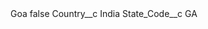 <?xml version="1.0" encoding="UTF-8"?>
<CustomMetadata xmlns="http://soap.sforce.com/2006/04/metadata" xmlns:xsi="http://www.w3.org/2001/XMLSchema-instance" xmlns:xsd="http://www.w3.org/2001/XMLSchema">
    <label>Goa</label>
    <protected>false</protected>
    <values>
        <field>Country__c</field>
        <value xsi:type="xsd:string">India</value>
    </values>
    <values>
        <field>State_Code__c</field>
        <value xsi:type="xsd:string">GA</value>
    </values>
</CustomMetadata>
